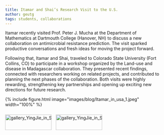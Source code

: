 ```yaml
---
title: Itamar and Shai’s Research Visit to the U.S.
author: geutg
tags: students, collaborations
---
```


Itamar recently visited Prof. Peter J. Mucha at the Department of Mathematics at Dartmouth College (Hanover, NH) to discuss a new collaboration on antimicrobial resistance prediction. The visit sparked productive conversations and fresh ideas for moving the project forward.

Following that, Itamar and Shai, traveled to Colorado State University (Fort Collins, CO) to participate in a workshop organized by the Land-use and disease in Madagascar collaboration. They presented recent findings, connected with researchers working on related projects, and contributed to planning the next phases of the collaboration. Both visits were highly rewarding, strengthening key partnerships and opening up exciting new directions for future research.

{%
  include figure.html
  image="images/blog/Itamar_in_usa_1.jpeg"
  width="100%"
%}

<div class="scrollable-gallery">
    <div class="thumbnails">
        
<!-- Repeat this block for each image in the set -->

<a href="https://ecomplab.com/images/blog/Itamar_in_usa_1.jpeg" data-lightbox="gallery_YingJie_in_Spain_Sep2024" data-title="Ying Jie's visit to Spain, September 2024  - 1">
        <img src="https://ecomplab.com/images/blog/Itamar_in_usa_1.jpeg" alt="gallery_YingJie_in_Spain_Sep2024" style="width:100%;max-width:150px">
</a>
<a href="https://ecomplab.com/images/blog/Itamar_in_usa_2.jpeg" data-lightbox="gallery_YingJie_in_Spain_Sep2024" data-title="Ying Jie's visit to Spain, September 2024  - 2">
        <img src="https://ecomplab.com/images/blog/Itamar_in_usa_2.jpeg" alt="gallery_YingJie_in_Spain_Sep2024" style="width:100%;max-width:150px">
</a>
    </div>
</div>


<!-- Lightbox2 JS and CSS -->
<link href="https://cdnjs.cloudflare.com/ajax/libs/lightbox2/2.11.3/css/lightbox.min.css" rel="stylesheet">
<script src="https://cdnjs.cloudflare.com/ajax/libs/lightbox2/2.11.3/js/lightbox-plus-jquery.min.js"></script>



<!-- Additional CSS for Scrollable Gallery -->
<style>
    .scrollable-gallery {
        overflow-x: auto;
        white-space: nowrap;
        padding: 10px 0;
    }

    .thumbnails a {
        display: inline-block;
        margin-right: 10px;
    }

    .thumbnails img {
        width: 50px;
        height: 50px; /* Adjust the height as needed */
        vertical-align: middle;
    }
</style>

